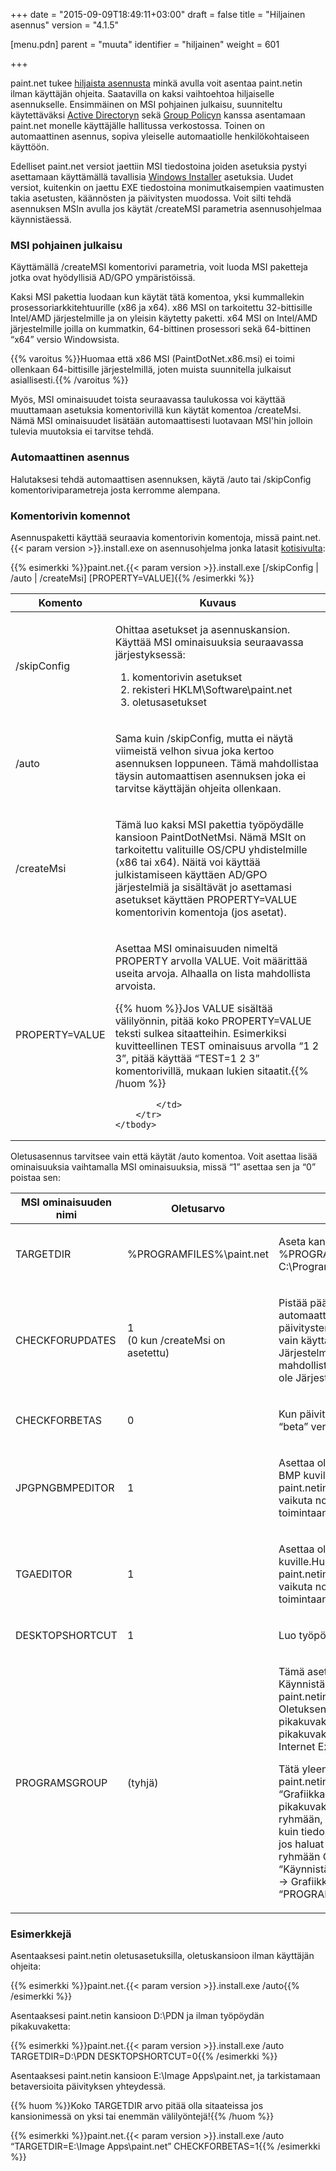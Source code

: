 +++
date = "2015-09-09T18:49:11+03:00"
draft = false
title = "Hiljainen asennus"
version = "4.1.5"

[menu.pdn]
    parent = "muuta"
    identifier = "hiljainen"
    weight = 601

+++

paint.net tukee [hiljaista asennusta](http://en.wikipedia.org/wiki/tableed_installation) minkä avulla voit asentaa paint.netin ilman
käyttäjän ohjeita. Saatavilla on kaksi vaihtoehtoa hiljaiselle asennukselle. Ensimmäinen on MSI pohjainen julkaisu, suunniteltu käytettäväksi
[Active Directoryn](http://fi.wikipedia.org/wiki/Active_Directory) sekä [Group Policyn](http://en.wikipedia.org/wiki/Group_policy) kanssa
asentamaan paint.net monelle käyttäjälle hallitussa verkostossa. Toinen on automaattinen asennus, sopiva yleiselle automaatiolle henkilökohtaiseen
käyttöön.

Edelliset paint.net versiot jaettiin MSI tiedostoina joiden asetuksia pystyi asettamaan käyttämällä tavallisia
[Windows Installer](http://en.wikipedia.org/wiki/Microsoft_Installer) asetuksia. Uudet versiot, kuitenkin on jaettu EXE tiedostoina monimutkaisempien
vaatimusten takia asetusten, käännösten ja päivitysten muodossa. Voit silti tehdä asennuksen MSIn avulla jos käytät /createMSI parametria
asennusohjelmaa käynnistäessä.

### MSI pohjainen julkaisu

Käyttämällä /createMSI komentorivi parametria, voit luoda MSI paketteja jotka ovat hyödyllisiä AD/GPO ympäristöissä.

Kaksi MSI pakettia luodaan kun käytät tätä komentoa, yksi kummallekin prosessoriarkkitehtuurille (x86 ja x64). x86 MSI on tarkoitettu 32-bittisille
Intel/AMD järjestelmille ja on yleisin käytetty paketti. x64 MSI on Intel/AMD järjestelmille joilla on kummatkin, 64-bittinen prosessori sekä
64-bittinen &ldquo;x64&rdquo; versio Windowsista.

{{% varoitus %}}Huomaa että x86 MSI (PaintDotNet.x86.msi) ei toimi ollenkaan 64-bittisille järjestelmillä, joten muista suunnitella julkaisut asiallisesti.{{% /varoitus %}}

Myös, MSI ominaisuudet toista seuraavassa taulukossa voi käyttää muuttamaan asetuksia komentorivillä kun käytät komentoa /createMsi. Nämä
MSI ominaisuudet lisätään automaattisesti luotavaan MSI'hin jolloin tulevia muutoksia ei tarvitse tehdä.

### Automaattinen asennus

Halutaksesi tehdä automaattisen asennuksen, käytä /auto tai /skipConfig komentoriviparametreja josta kerromme alempana.

### Komentorivin komennot

Asennuspaketti käyttää seuraavia komentorivin komentoja, missä paint.net.{{< param version >}}.install.exe on asennusohjelma jonka latasit
[kotisivulta](http://www.getpaint.net):

{{% esimerkki %}}paint.net.{{< param version >}}.install.exe [/skipConfig | /auto | /createMsi] [PROPERTY=VALUE]{{% /esimerkki %}}

<div class="table-responsive">
<table class="table" id="table0">
    <thead>
        <tr>
            <th>Komento</th>
            <th>Kuvaus</th>
        </tr>
    </thead>
    <tbody>
        <tr>
            <td class="fixed">
                <p>/skipConfig</p>
            </td>
            <td>
                <p>Ohittaa asetukset ja asennuskansion. Käyttää MSI ominaisuuksia seuraavassa järjestyksessä:</p>
                <ol>
                    <li>komentorivin asetukset</li>
                    <li>rekisteri HKLM\Software\paint.net</li>
                    <li>oletusasetukset</li>
                </ol>
            </td>
        </tr>
        <tr>
            <td class="fixed">
                <p>/auto</p>
            </td>
            <td>
                <p>Sama kuin /skipConfig, mutta ei näytä viimeistä velhon sivua joka kertoo asennuksen loppuneen. Tämä mahdollistaa täysin automaattisen
                asennuksen joka ei tarvitse käyttäjän ohjeita ollenkaan.</p>
            </td>
        </tr>
        <tr>
            <td class="fixed">
                <p>/createMsi</p>
            </td>
            <td>
                <p>Tämä luo kaksi MSI pakettia työpöydälle kansioon PaintDotNetMsi. Nämä MSIt on tarkoitettu valituille OS/CPU yhdistelmille (x86 tai x64).
                Näitä voi käyttää julkistamiseen käyttäen AD/GPO järjestelmiä ja sisältävät jo asettamasi asetukset käyttäen PROPERTY=VALUE komentorivin
                komentoja (jos asetat).</p>
            </td>
        </tr>
        <tr>
            <td class="fixed">
                <p>PROPERTY=VALUE</p>
            </td>
            <td>
                <p>Asettaa MSI ominaisuuden nimeltä PROPERTY arvolla VALUE. Voit määrittää useita arvoja. Alhaalla on lista mahdollista arvoista.</p>

{{% huom %}}Jos VALUE sisältää välilyönnin, pitää koko PROPERTY=VALUE teksti sulkea sitaatteihin. Esimerkiksi kuvitteellinen TEST ominaisuus arvolla &ldquo;1 2 3&rdquo;, pitää käyttää &ldquo;TEST=1 2 3&rdquo; komentorivillä, mukaan lukien sitaatit.{{% /huom %}}

            </td>
        </tr>
    </tbody>
</table>
</div>

Oletusasennus tarvitsee vain että käytät /auto komentoa. Voit asettaa lisää ominaisuuksia vaihtamalla MSI ominaisuuksia, missä &ldquo;1&rdquo;
asettaa sen ja &ldquo;0&rdquo; poistaa sen:

<div class="table-responsive">
<table class="table" id="table1">
    <thead>
        <tr>
            <th>MSI ominaisuuden nimi</th>
            <th>Oletusarvo</th>
            <th>Kuvaus</th>
        </tr>
    </thead>
    <tbody>
        <tr>
            <td class="fixed">
                <p>TARGETDIR</p>
            </td>
            <td class="text-center fixed">
                <p>%PROGRAMFILES%\paint.net</p>
            </td>
            <td>
                <p>Aseta kansio minne asennat paint.netin. %PROGRAMFILES% tarkoittaa yleensä C:\Program Files.</p>
            </td>
        </tr>
        <tr>
            <td class="fixed">
                <p>CHECKFORUPDATES</p>
            </td>
            <td class="text-center fixed">
                <p>1<br>(0 kun /createMsi on asetettu)</p>
            </td>
            <td>
                <p>Pistää päälle (1) tai pois päältä (0) automaattiset päivitykset. Huomaa että päivitysten tarkistus on päällä ja sallitty vain
                käyttäjille jotka ovat Järjestelmänvalvojien ryhmässä. Ei ole mahdollista päivittää käyttäjillä jotka eivät ole Järjestelmänvalvojien
                ryhmässä.</p>
            </td>
        </tr>
        <tr>
            <td class="fixed">
                <p>CHECKFORBETAS</p>
            </td>
            <td class="text-center fixed">
                <p>0</p>
            </td>
            <td>
                <p>Kun päivityksiä tarkisteaan, tarkista myös &ldquo;beta&rdquo; versio.</p>
            </td>
        </tr>
        <tr>
            <td class="fixed">
                <p>JPGPNGBMPEDITOR</p>
            </td>
            <td class="text-center fixed">
                <p>1</p>
            </td>
            <td>
                <p>Asettaa oletusmuokkaajan JPG, PNG ja BMP kuville. Huomaa että tämä asettaa paint.netin &ldquo;Muokkaa&rdquo; komennolle muttei
                vaikuta normaaliin kaksoisklikkauksen toimintaan Windowsissa.</p>
            </td>
        </tr>
        <tr>
            <td class="fixed">
                <p>TGAEDITOR</p>
            </td>
            <td class="text-center fixed">
                <p>1</p>
            </td>
            <td>
                <p>Asettaa oletusmuokkaajan TGA kuville.Huomaa että tämä asettaa paint.netin &ldquo;Muokkaa&rdquo; komennolle muttei vaikuta
                normaaliin kaksoisklikkauksen toimintaan Windowsissa.</p>
            </td>
        </tr>
        <tr>
            <td class="fixed">
                <p>DESKTOPSHORTCUT</p>
            </td>
            <td class="text-center fixed">
                <p>1</p>
            </td>
            <td>
                <p>Luo työpöydälle paint.net pikakuvakkeen.</p>
            </td>
        </tr>
        <tr>
            <td class="fixed">
                <p>PROGRAMSGROUP</p>
            </td>
            <td class="text-center fixed">
                <p>(tyhjä)</p>
            </td>
            <td>
                <p>Tämä asettaa mihinkä kansioon Käynnistä-valikon Ohjelmat ryhmään paint.netin pikakuvake luodaan. Oletuksena tämä on tyhjä jolloin pikakuvake
                luodaan juureen muiden pikakuvakkeiden kuten Media Player ja Internet Explorer kanssa.</p>
                <p>Tätä yleensä käytetään siirtämään paint.netin pikakuvake ryhmiin kuten &ldquo;Grafiikkaohjelmat&rdquo;. Jos haluat sijoittaa pikakuvakkeen
                ryhmän sisällä olevaan ryhmään, käytä samanlaista komentoa kuin tiedostonimen kanssa. Esimerkkinä jos haluat pikakuvakkeen Grafiikka ryhmään
                Ohjelmat ryhmässä (esim. &ldquo;Käynnistä &rarr; Kaikki ohjelmat &rarr; Ohjelmat &rarr; Grafiikka&rdquo;) aseta
                &ldquo;PROGRAMSGROUP=Ohjelmat\Grafiikka&rdquo;.</p>
            </td>
        </tr>
    </tbody>
</table>
</div>

### Esimerkkejä

Asentaaksesi paint.netin oletusasetuksilla, oletuskansioon ilman käyttäjän ohjeita:

{{% esimerkki %}}paint.net.{{< param version >}}.install.exe /auto{{% /esimerkki %}}

Asentaaksesi paint.netin kansioon D:\PDN ja ilman työpöydän pikakuvaketta:

{{% esimerkki %}}paint.net.{{< param version >}}.install.exe /auto TARGETDIR=D:\PDN DESKTOPSHORTCUT=0{{% /esimerkki %}}

Asentaaksesi paint.netin kansioon E:\Image Apps\paint.net, ja tarkistamaan betaversioita päivityksen yhteydessä.

{{% huom %}}Koko TARGETDIR arvo pitää olla sitaateissa jos kansionimessä on yksi tai enemmän välilyöntejä!{{% /huom %}}

{{% esimerkki %}}paint.net.{{< param version >}}.install.exe /auto &ldquo;TARGETDIR=E:\Image Apps\paint.net&rdquo; CHECKFORBETAS=1{{% /esimerkki %}}
